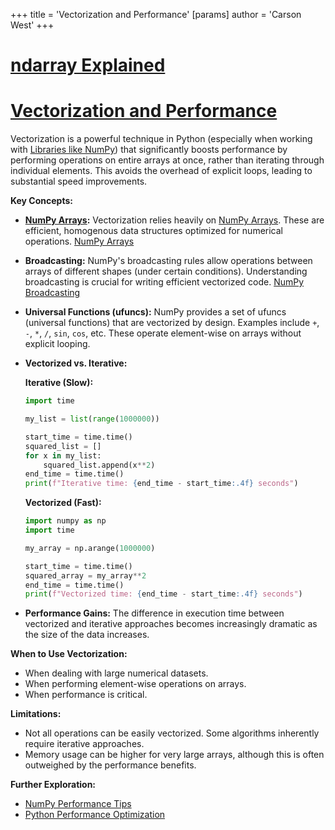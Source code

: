 +++
 title = 'Vectorization and Performance'
[params]
	author = 'Carson West'
+++
# [ndarray Explained](./../ndarray-explained/)
# [Vectorization and Performance](./../vectorization-and-performance/) 
Vectorization is a powerful technique in Python (especially when working with [Libraries like NumPy](./../libraries-like-numpy/)) that significantly boosts performance by performing operations on entire arrays at once, rather than iterating through individual elements. This avoids the overhead of explicit loops, leading to substantial speed improvements.

**Key Concepts:**

* **[NumPy Arrays](./../numpy-arrays/):**  Vectorization relies heavily on [NumPy Arrays](./../numpy-arrays/).  These are efficient, homogenous data structures optimized for numerical operations. [NumPy Arrays](./../numpy-arrays/)

* **Broadcasting:**  NumPy's broadcasting rules allow operations between arrays of different shapes (under certain conditions).  Understanding broadcasting is crucial for writing efficient vectorized code. [NumPy Broadcasting](./../numpy-broadcasting/)

* **Universal Functions (ufuncs):** NumPy provides a set of ufuncs (universal functions) that are vectorized by design. Examples include `+`, `-`, `*`, `/`, `sin`, `cos`, etc.  These operate element-wise on arrays without explicit looping.

* **Vectorized vs. Iterative:**

   **Iterative (Slow):**

   ```python
   import time

   my_list = list(range(1000000))

   start_time = time.time()
   squared_list = []
   for x in my_list:
       squared_list.append(x**2)
   end_time = time.time()
   print(f"Iterative time: {end_time - start_time:.4f} seconds")
   ```

   **Vectorized (Fast):**

   ```python
   import numpy as np
   import time

   my_array = np.arange(1000000)

   start_time = time.time()
   squared_array = my_array**2
   end_time = time.time()
   print(f"Vectorized time: {end_time - start_time:.4f} seconds")
   ```

* **Performance Gains:** The difference in execution time between vectorized and iterative approaches becomes increasingly dramatic as the size of the data increases.


**When to Use Vectorization:**

* When dealing with large numerical datasets.
* When performing element-wise operations on arrays.
* When performance is critical.


**Limitations:**

* Not all operations can be easily vectorized.  Some algorithms inherently require iterative approaches.
* Memory usage can be higher for very large arrays, although this is often outweighed by the performance benefits.


**Further Exploration:**

* [NumPy Performance Tips](./../numpy-performance-tips/)
* [Python Performance Optimization](./../python-performance-optimization/)

